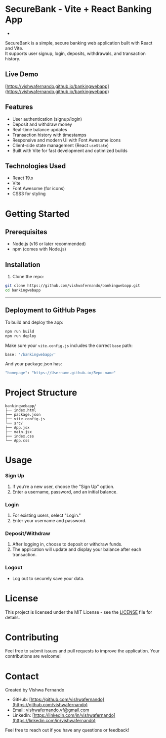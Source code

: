 # SecureBank - Vite + React Banking App
-

SecureBank is a simple, secure banking web application built with React and Vite.  
It supports user signup, login, deposits, withdrawals, and transaction history.



## Live Demo

[https://vishwafernando.github.io/bankingwebapp](https://vishwafernando.github.io/bankingwebapp)



## Features

- User authentication (signup/login)
- Deposit and withdraw money
- Real-time balance updates
- Transaction history with timestamps
- Responsive and modern UI with Font Awesome icons
- Client-side state management (React `useState`)
- Built with Vite for fast development and optimized builds



## Technologies Used

- React 19.x
- Vite
- Font Awesome (for icons)
- CSS3 for styling



# Getting Started

## Prerequisites

- Node.js (v16 or later recommended)
- npm (comes with Node.js)

## Installation

1. Clone the repo:

```bash
git clone https://github.com/vishwafernando/bankingwebapp.git
cd bankingwebapp
```

---

## Deployment to GitHub Pages

To build and deploy the app:

```bash
npm run build
npm run deploy
```

Make sure your `vite.config.js` includes the correct `base` path:

```bash
base: '/bankingwebapp/'
```

And your package.json has:

```bash
"homepage": "https://Username.github.io/Repo-name"
```



# Project Structure

```
bankingwebapp/
├── index.html
├── package.json
├── vite.config.js
└── src/
├── App.jsx
├── main.jsx
├── index.css
└── App.css
```



# Usage


### Sign Up
1. If you’re a new user, choose the "Sign Up" option.
2. Enter a username, password, and an initial balance.

### Login
1. For existing users, select "Login."
2. Enter your username and password.

### Deposit/Withdraw
1. After logging in, choose to deposit or withdraw funds.
2. The application will update and display your balance after each transaction.

### Logout
- Log out to securely save your data.



# License
This project is licensed under the MIT License - see the [LICENSE](./LICENSE) file for details.



# Contributing
Feel free to submit issues and pull requests to improve the application. Your contributions are welcome!

 
# Contact

Created by Vishwa Fernando

- GitHub: [https://github.com/vishwafernando](https://github.com/vishwafernando)  
- Email: vishwafernando.vf@gmail.com  
- LinkedIn: [https://linkedin.com/in/vishwafernando](https://linkedin.com/in/vishwafernando)  

Feel free to reach out if you have any questions or feedback!
